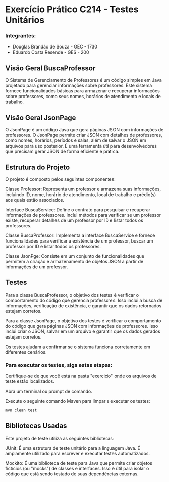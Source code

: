 # Exercício Prático C214 - Testes Unitários

### Integrantes:

* Douglas Brandão de Souza - GEC - 1730
* Eduardo Costa Resende - GES - 200


## Visão Geral BuscaProfessor

O Sistema de Gerenciamento de Professores é um código simples em Java projetado para gerenciar informações sobre professores. Este sistema fornece funcionalidades básicas para armazenar e recuperar informações sobre professores, como seus nomes, horários de atendimento e locais de trabalho.

## Visão Geral JsonPage

O JsonPage é um código Java que gera páginas JSON com informações de professores. O JsonPage permite criar JSON com detalhes de professores, como nomes, horários, períodos e salas, além de salvar o JSON em arquivos para uso posterior. É uma ferramenta útil para desenvolvedores que precisam gerar JSON de forma eficiente e prática.

## Estrutura do Projeto

O projeto é composto pelos seguintes componentes:

Classe Professor: Representa um professor e armazena suas informações, incluindo ID, nome, horário de atendimento, local de trabalho e prédio(s) aos quais estão associados.

Interface BuscaService: Define o contrato para pesquisar e recuperar informações de professores. Inclui métodos para verificar se um professor existe, recuperar detalhes de um professor por ID e listar todos os professores.

Classe BuscaProfessor: Implementa a interface BuscaService e fornece funcionalidades para verificar a existência de um professor, buscar um professor por ID e listar todos os professores.

Classe JsonPge: Consiste em um conjunto de funcionalidades que permitem a criação e armazenamento de objetos JSON a partir de informações de um professor.

## Testes

Para a classe BuscaProfessor, o objetivo dos testes é verificar o comportamento do código que gerencia professores. Isso inclui a busca de informações, verificação de existência, e garantir que os dados retornados estejam corretos.

Para a classe JsonPage, o objetivo dos testes é verificar o comportamento do código que gera páginas JSON com informações de professores. Isso inclui criar o JSON, salvar em um arquivo e garantir que os dados gerados estejam corretos.

Os testes ajudam a confirmar se o sistema funciona corretamente em diferentes cenários.

### Para executar os testes, siga estas etapas:

Certifique-se de que você está na pasta "exercicio" onde os arquivos de teste estão localizados.

Abra um terminal ou prompt de comando.

Execute o seguinte comando Maven para limpar e executar os testes:

```bash
mvn clean test
```

## Bibliotecas Usadas

Este projeto de teste utiliza as seguintes bibliotecas:

JUnit: É uma estrutura de teste unitário para a linguagem Java. É amplamente utilizado para escrever e executar testes automatizados.

Mockito: É uma biblioteca de teste para Java que permite criar objetos fictícios (ou "mocks") de classes e interfaces. Isso é útil para isolar o código que está sendo testado de suas dependências externas.

